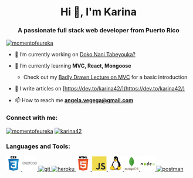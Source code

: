<h1 align="center">Hi 👋, I'm Karina</h1>
<h3 align="center">A passionate full stack web developer from Puerto Rico</h3>

<p align="left"> <a href="https://twitter.com/momentofeureka" target="blank"><img src="https://img.shields.io/twitter/follow/momentofeureka?logo=twitter&style=for-the-badge" alt="momentofeureka" /></a> </p>

- 🔭 I’m currently working on [Doko Nani Tabeyouka?](https://doko-nani-tabeyouka.herokuapp.com/)

- 🌱 I’m currently learning **MVC, React, Mongoose**
    - Check out my [Badly Drawn Lecture on MVC](https://docs.google.com/presentation/d/1JsJo5CAV5nNfOg2fD1A66d20xU5kYmPq73qdOqzYcTY/edit?usp=sharing) for a basic introduction

- 📝 I write articles on [https://dev.to/karina42/](https://dev.to/karina42/)

- 📫 How to reach me **angela.vegega@gmail.com**

<h3 align="left">Connect with me:</h3>
<p align="left">
<a href="https://twitter.com/momentofeureka" target="blank"><img align="center" src="https://raw.githubusercontent.com/rahuldkjain/github-profile-readme-generator/master/src/images/icons/Social/twitter.svg" alt="momentofeureka" height="30" width="40" /></a>
<a href="https://dev.to/karina42" target="blank"><img align="center" src="https://raw.githubusercontent.com/rahuldkjain/github-profile-readme-generator/master/src/images/icons/Social/devto.svg" alt="karina42" height="30" width="40" /></a>
</p>

<h3 align="left">Languages and Tools:</h3>
<p align="left"> <a href="https://www.w3schools.com/css/" target="_blank" rel="noreferrer"> <img src="https://raw.githubusercontent.com/devicons/devicon/master/icons/css3/css3-original-wordmark.svg" alt="css3" width="40" height="40"/> </a> <a href="https://expressjs.com" target="_blank" rel="noreferrer"> <img src="https://raw.githubusercontent.com/devicons/devicon/master/icons/express/express-original-wordmark.svg" alt="express" width="40" height="40"/> </a> <a href="https://git-scm.com/" target="_blank" rel="noreferrer"> <img src="https://www.vectorlogo.zone/logos/git-scm/git-scm-icon.svg" alt="git" width="40" height="40"/> </a> <a href="https://heroku.com" target="_blank" rel="noreferrer"> <img src="https://www.vectorlogo.zone/logos/heroku/heroku-icon.svg" alt="heroku" width="40" height="40"/> </a> <a href="https://www.w3.org/html/" target="_blank" rel="noreferrer"> <img src="https://raw.githubusercontent.com/devicons/devicon/master/icons/html5/html5-original-wordmark.svg" alt="html5" width="40" height="40"/> </a> <a href="https://developer.mozilla.org/en-US/docs/Web/JavaScript" target="_blank" rel="noreferrer"> <img src="https://raw.githubusercontent.com/devicons/devicon/master/icons/javascript/javascript-original.svg" alt="javascript" width="40" height="40"/> </a> <a href="https://www.linux.org/" target="_blank" rel="noreferrer"> <img src="https://raw.githubusercontent.com/devicons/devicon/master/icons/linux/linux-original.svg" alt="linux" width="40" height="40"/> </a> <a href="https://www.mongodb.com/" target="_blank" rel="noreferrer"> <img src="https://raw.githubusercontent.com/devicons/devicon/master/icons/mongodb/mongodb-original-wordmark.svg" alt="mongodb" width="40" height="40"/> </a> <a href="https://nodejs.org" target="_blank" rel="noreferrer"> <img src="https://raw.githubusercontent.com/devicons/devicon/master/icons/nodejs/nodejs-original-wordmark.svg" alt="nodejs" width="40" height="40"/> </a> <a href="https://postman.com" target="_blank" rel="noreferrer"> <img src="https://www.vectorlogo.zone/logos/getpostman/getpostman-icon.svg" alt="postman" width="40" height="40"/> </a> </p>

